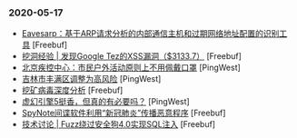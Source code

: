 ### 2020-05-17

* [Eavesarp：基于ARP请求分析的内部通信主机和过期网络地址配置的识别工具](https://www.freebuf.com/articles/network/234256.html) [Freebuf]
* [挖洞经验 | 发现Google Tez的XSS漏洞（$3133.7）](https://www.freebuf.com/vuls/234084.html) [Freebuf]
* [北京疾控中心：市民户外活动原则上不用佩戴口罩](https://www.pingwest.com/w/210540) [PingWest]
* [吉林市丰满区调整为高风险](https://www.pingwest.com/w/210539) [PingWest]
* [挖矿病毒深度分析](https://www.freebuf.com/articles/system/234492.html) [Freebuf]
* [虚幻引擎5挺香，但真的有必要吗？](https://www.pingwest.com/a/210408) [PingWest]
* [SpyNote间谍软件利用“新冠肺炎”传播恶意程序](https://www.freebuf.com/articles/terminal/234127.html) [Freebuf]
* [技术讨论 | Fuzz绕过安全狗4.0实现SQL注入](https://www.freebuf.com/articles/web/234487.html) [Freebuf]
